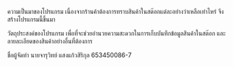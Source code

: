 ความเป็นมาของโปรแกรม เนื่องจากร้านค้าต้องการทราบสินค้าในสต๊อกแต่ละอย่างว่าเหลือเท่าไหร่ จึงสร้างโปรแกรมนี้ขึ้นมา

วัตถุประสงค์ของโปรแกรม เพื่อที่จะช่วยอำนวยความสะดวกในการเก็บบันทึกข้อมูลสินค้าในสต๊อก และลายละเอียดของสินค้าอย่างอื่นที่ต้องการ

ชื่อผู้จัดทำ นายจารุวิทย์ แสงแก้วสิริกุล 653450086-7
